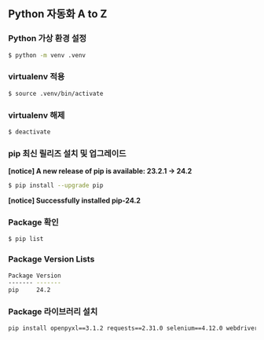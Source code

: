 ## Python 자동화 A to Z

### Python 가상 환경 설정
```bash
$ python -m venv .venv
```

### virtualenv 적용
```bash
$ source .venv/bin/activate
```

### virtualenv 해제
```bash
$ deactivate
```

### pip 최신 릴리즈 설치 및 업그레이드
**[notice] A new release of pip is available: 23.2.1 -> 24.2**
```bash
$ pip install --upgrade pip
```
**[notice] Successfully installed pip-24.2**

### Package 확인
```bash
$ pip list
```

### Package Version Lists
```bash
Package Version
------- -------
pip     24.2
```

### Package 라이브러리 설치
```bash
pip install openpyxl==3.1.2 requests==2.31.0 selenium==4.12.0 webdriver_manager==4.0.0
```